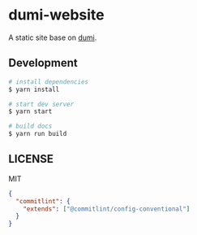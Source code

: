 # dumi-website

A static site base on [dumi](https://d.umijs.org).

## Development

```bash
# install dependencies
$ yarn install

# start dev server
$ yarn start

# build docs
$ yarn run build
```

## LICENSE

MIT

```json
{
  "commitlint": {
    "extends": ["@commitlint/config-conventional"]
  }
}
```
